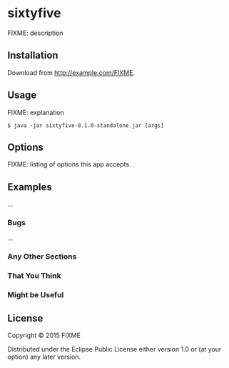 # sixtyfive

FIXME: description

## Installation

Download from http://example.com/FIXME.

## Usage

FIXME: explanation

    $ java -jar sixtyfive-0.1.0-standalone.jar [args]

## Options

FIXME: listing of options this app accepts.

## Examples

...

### Bugs

...

### Any Other Sections
### That You Think
### Might be Useful

## License

Copyright © 2015 FIXME

Distributed under the Eclipse Public License either version 1.0 or (at
your option) any later version.
